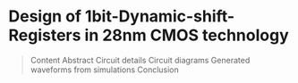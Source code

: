 # Design of 1bit-Dynamic-shift-Registers in 28nm CMOS technology

>Content
>Abstract
>Circuit details
>Circuit diagrams
>Generated waveforms from simulations
>Conclusion
